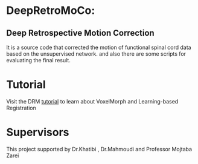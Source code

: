 # DeepRetroMoCo:
## Deep Retrospective Motion Correction 
It is a source code that corrected the motion of functional spinal cord data based on the unsupervised network. and also there are some scripts for evaluating the final result.
# Tutorial
Visit the DRM [tutorial](https://colab.research.google.com/drive/1p4OBh2mz4aQ27463H8aBsg-B5L0oy9Ii) to learn about VoxelMorph and Learning-based Registration
# Supervisors
This project supported by Dr.Khatibi , Dr.Mahmoudi and Professor Mojtaba Zarei

